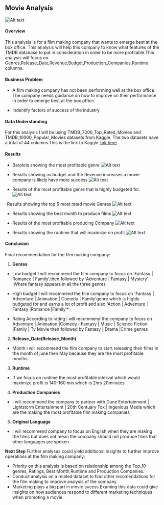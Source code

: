 ## Movie Analysis
![Alt text](poster.jpeg)

#### Overview
  This analysis is for a film making company that wants to emerge best at the box office. This analysis will help this company to know what features of the TMDB database to put in consideration in order to be more profitable.This analysis will focus on Genres,Release_Date,Revenue,Budget,Production_Companies,Runtime columns.

#### Business Problem
- A film making company has not been performing well  at the box office. The company needs guidance on how to improve on their performance in order to emerge best at the box office.

- Indentify factors of success of the industry

#### Data Understanding
For this analysis I will be using TMDB_7000_Top_Rated_Movies and TMDB_10000_Popular_Movies datasets from Kaggle. The two datasets have a total of 44 columns.This is the link to Kaggle [link here](https://www.kaggle.com/datasets/ritayandhara/tmdb-dataset)

#### Results

- Barplots showing the most profitable genre
![Alt text](image.png)

- Results showing as budget and the Revenue increases a movie company is likely have more success
![Alt text](image-1.png)

- Results of the most profitable genre that is highly budgeted for.
![Alt text](image-3.png)

-Results showing the top 5 most rated movie Genres
![Alt text](image-4.png)

- Results showing the best month to produce films
![Alt text](image-5.png)

- Results of the most profitable producing Company
 ![Alt text](image-6.png)

- Results showing the runtime that will maximize on profit
 ![Alt text](image-7.png) 

#### Conclusion
Final recommendation for the film making company:
  1. **Genres**
   - Low budget
   I will recommend the film company to focus on 'Fantasy | Romance | Family',then followed by 'Adventure | Fantasy | Mystery' .Where fantasy appears in all the three genres
   - High budget
   I will recommend the film company to focus on 'Fantasy | Adventure | Animation | Comedy | Family'genre which is highly budgeted for and earns a lot of profit and also 'Action | Adventure | Fantasy |Romance |Family'*

   - Rating
  According to rating i will recommend the company to focus on  Adventure | Animation |Comedy | Fantasy | Music | Science Fiction |Family | Tv Movie then followed by Fantasy | Drama |Crime genres

  2. **Release_Date(Release_Month)**
   - Month
   I will recommend the film company to start releasing their films in the month of june then May because they are the most profitable months 

  3. **Runtime**
   - If we focus on runtime the most profitable interval which would maximize profit is 140-160 min.which is 2hrs 20minutes

  4. **Production Companies**
   - I will recommend the company to partner with Dune Entertainment | Lightstorm Entertainment | 20th Centuary Fox | Ingenious Media which are the making the most profitable film making companies
  
  5. **Original Language**
   - I will recommend company to focus on English when they are making the films but does not mean the company should not produce films that other languages are spoken

**Next Step**
Further analyses could yield additional insights to further improve operations at the film making company:
- Priority on this analysis is based on relationship among the  Top_10 genres, Ratings, Best Month,Runtime and Production   Companies.
- Conduct analysis on a related dataset to find other recomendations for the film making to improve analysis of the company
- Marketing plays a big part in movie sucess.Examing this data could give insights on how audiences respond to different       marketing techniques when promoting a movie.

